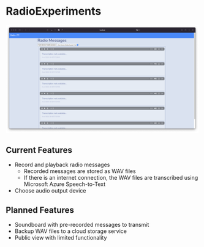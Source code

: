 # RadioExperiments

![RadioExperiments Web Server](docs/assets/messages.png)

## Current Features

* Record and playback radio messages
  * Recorded messages are stored as WAV files
  * If there is an internet connection, the WAV files are transcribed using Microsoft Azure Speech-to-Text
* Choose audio output device
  
## Planned Features

* Soundboard with pre-recorded messages to transmit
* Backup WAV files to a cloud storage service
* Public view with limited functionality